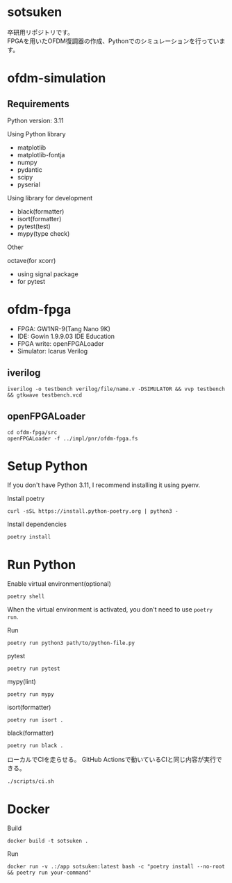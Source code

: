 # sotsuken
卒研用リポジトリです。  
FPGAを用いたOFDM復調器の作成、Pythonでのシミュレーションを行っています。  

# ofdm-simulation
## Requirements
Python version: 3.11

Using Python library
  - matplotlib
  - matplotlib-fontja
  - numpy
  - pydantic
  - scipy
  - pyserial

Using library for development

  - black(formatter)
  - isort(formatter)
  - pytest(test)
  - mypy(type check)

Other

octave(for xcorr)
  - using signal package
  - for pytest

# ofdm-fpga
- FPGA: GW1NR-9(Tang Nano 9K)
- IDE: Gowin 1.9.9.03 IDE Education
- FPGA write: openFPGALoader
- Simulator: Icarus Verilog

## iverilog
```
iverilog -o testbench verilog/file/name.v -DSIMULATOR && vvp testbench && gtkwave testbench.vcd
```

## openFPGALoader
```
cd ofdm-fpga/src
openFPGALoader -f ../impl/pnr/ofdm-fpga.fs
```

# Setup Python
If you don't have Python 3.11, I recommend installing it using pyenv.

Install poetry
```
curl -sSL https://install.python-poetry.org | python3 -
```
Install dependencies
```
poetry install
```

# Run Python
Enable virtual environment(optional)
```
poetry shell
```
When the virtual environment is activated, you don't need to use `poetry run`.

Run
```
poetry run python3 path/to/python-file.py
```
pytest
```
poetry run pytest
```
mypy(lint)
```
poetry run mypy
```
isort(formatter)
```
poetry run isort .
```
black(formatter)
```
poetry run black .
```
ローカルでCIを走らせる。
GitHub Actionsで動いているCIと同じ内容が実行できる。
```
./scripts/ci.sh
```
# Docker
Build
```
docker build -t sotsuken .
```
Run
```
docker run -v .:/app sotsuken:latest bash -c "poetry install --no-root && poetry run your-command"
```
